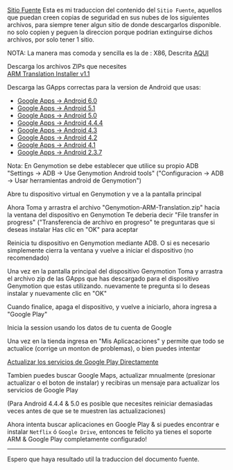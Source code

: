 [Sitio Fuente](https://gist.githubusercontent.com/wbroek/9321145/raw/b4659c5dd6c2a0413d22d8e15983d590817c8f67/genymotionwithplay.txt)
Esta es mi traduccion del contenido del `Sitio Fuente`, aquellos que puedan creen copias de seguridad en sus nubes de los siguientes
archivos, para siempre tener algun sitio de donde descargarlos disponible. no solo copien y peguen la direccion porque podrian
extinguirse dichos archivos, por solo tener 1 sitio.

NOTA: La manera mas comoda y sencilla es la de : X86, Descrita [AQUI](https://www.genymotion.com/help/desktop/faq/#google-play-services)

Descarga los archivos ZIPs que necesites    
[ARM Translation Installer v1.1](http://www.mirrorcreator.com/files/0ZIO8PME/Genymotion-ARM-Translation_v1.1.zip_links)
    
Descarga las GApps correctas para la version de Android que usas:

   * [Google Apps -> Android 6.0](https://www.androidfilehost.com/?fid=24052804347835438)
   * [Google Apps -> Android 5.1](https://www.androidfilehost.com/?fid=96042739161891406)
   * [Google Apps -> Android 5.0](https://www.androidfilehost.com/?fid=95784891001614559)
   * [Google Apps -> Android 4.4.4](https://www.androidfilehost.com/?fid=23501681358544845)
   * [Google Apps -> Android 4.3](https://www.androidfilehost.com/?fid=23060877490000124)
   * [Google Apps -> Android 4.2](https://www.androidfilehost.com/?fid=23060877490000128)
   * [Google Apps -> Android 4.1](https://www.androidfilehost.com/?fid=22979706399755082)
   * [Google Apps -> Android 2.3.7](http://www.mediafire.com/download/bs063kb0m742o5l/gapps-gb-20131027-signed.zip)
  
Nota: En Genymotion se debe establecer que utilice su propio ADB 
"Settings -> ADB -> Use Genymotion Android tools" ("Configuracion -> ADB -> Usar herramientas android de Genymotion")

Abre tu dispositivo virtual en Genymotion y ve a la pantalla principal

Ahora Toma y arrastra el archivo "Genymotion-ARM-Translation.zip" hacia la ventana del dispositivo en Genymotion
Te deberia decir "File transfer in progress" ("Transferencia de archivo en progreso" te preguntaras que si deseas instalar
Has clic en "OK" para aceptar

Reinicia tu dispositivo en Genymotion mediante ADB. 
O si es necesario simplemente cierra la ventana y vuelve a iniciar el dispositivo (no recomendado)

Una vez en la pantalla principal del dispositivo Genymotion Toma y arrastra el archivo zip de las GApps que has descargado
para el dispositivo Genymotion que estas utilizando. nuevamente te pregunta si lo deseas instalar y nuevamente clic en "OK"

Cuando finalice, apaga el dispositivo, y vuelve a iniciarlo, ahora ingresa a "Google Play"

Inicia la session usando los datos de tu cuenta de Google

Una vez en la tienda ingresa en "Mis Aplicacaciones" y permite que todo se actualice (corrige un monton de problemas), o bien puedes intentar 

[Actualizar los servicios de Google Play Directamente](https://play.google.com/store/apps/details?id=com.google.android.gms)

Tambien puedes buscar Google Maps, actualizar mnualmente (presionar actualizar o el boton de instalar) y recibiras un mensaje para actualizar los servicios de Google Play

(Para Android 4.4.4 & 5.0 es posible que necesites reiniciar demasiadas veces antes de que se te muestren las actualizaciones)

Ahora intenta buscar aplicaciones en Google Play & si puedes encontrar e instalar `Netflix` ó  `Google Drive`, entonces te felicito ya tienes el soporte ARM & Google Play completamente configurado!

------------------------------------------------------------------

Espero que haya resultado util la traduccion del documento fuente.